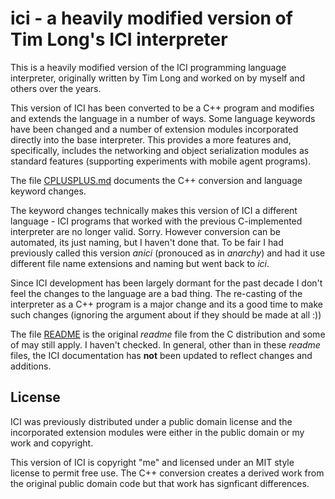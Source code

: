 # ici - a heavily modified version of Tim Long's ICI interpreter

This is a heavily modified version of the ICI programming language
interpreter, originally written by Tim Long and worked on by myself
and others over the years.

This version of ICI has been converted to be a C++ program and
modifies and extends the language in a number of ways. Some language
keywords have been changed and a number of extension modules
incorporated directly into the base interpreter. This provides a more
features and, specifically, includes the networking and object
serialization modules as standard features (supporting experiments
with mobile agent programs).

The file [CPLUSPLUS.md](CPLUSPLUS.md) documents the C++ conversion and
language keyword changes.

The keyword changes technically makes this version of ICI a different
language - ICI programs that worked with the previous C-implemented
interpreter are no longer valid. Sorry. However conversion can be
automated, its just naming, but I haven't done that. To be fair I had
previously called this version _anici_ (pronouced as in _anarchy_) and
had it use different file name extensions and naming but went back
to _ici_.

Since ICI development has been largely dormant for the past decade I
don't feel the changes to the language are a bad thing. The re-casting
of the interpreter as a C++ program is a major change and its a good
time to make such changes (ignoring the argument about if they should
be made at all :))

The file [README](README) is the original _readme_ file from the C
distribution and some of may still apply. I haven't checked. In
general, other than in these _readme_ files, the ICI documentation has
**not** been updated to reflect changes and additions.

## License

ICI was previously distributed under a public domain license and the
incorporated extension modules were either in the public domain or my
work and copyright.

This version of ICI is copyright "me" and licensed under an MIT style
license to permit free use. The C++ conversion creates a derived work
from the original public domain code but that work has signficant
differences.
